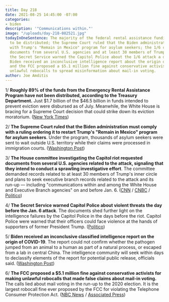 ```yaml
---
title: Day 218
date: 2021-08-25 14:45:00 -07:00
categories:
- biden
description: '"Communications within."'
image: "/uploads/day-218-082521.jpg"
todayInOneSentence: The majority of the federal rental assistance funding has yet
  to be distributed; the Supreme Court ruled that the Biden administration must comply
  with Trump's "Remain in Mexico" program for asylum seekers; the 1/6 committee demanded
  documents from several U.S. agencies and at least 30 members of Trump's inner circle;
  the Secret Service warned the Capitol Police about the 1/6 attack a day in advance;
  Biden received an inconclusive intelligence report about the origin of COVID-19;
  and the FCC proposed a $5.1 million fine against conservative activists who made
  unlawful robocalls to spread misinformation about mail-in voting.
author: Joe Amditis
---
```


1/ **Roughly 89% of the funds from the Emergency Rental Assistance Program have not been distributed, according to the Treasury Department.** Just $1.7 billion of the $46.5 billion in funds intended to prevent eviction were disbursed as of July. Meanwhile, the White House is bracing for a Supreme Court decision that could strike down its eviction moratorium. ([New York Times](https://www.nytimes.com/2021/08/25/us/politics/eviction-rental-assistance.html))

2/ **The Supreme Court ruled that the Biden administration must comply with a ruling ordering it to restart Trump's "Remain in Mexico" program for asylum seekers**. Under the program, thousands of asylum seekers were sent to wait outside U.S. territory while their claims were processed in immigration courts. ([Washington Post](https://www.washingtonpost.com/politics/courts_law/supreme-court-remain-in-mexico/2021/08/24/6bba350a-0507-11ec-a654-900a78538242_story.html))

3/ **The House committee investigating the Capitol riot requested documents from several U.S. agencies related to the attack, signaling that they intend to conduct a sprawling  investigative effort**. The committee demanded records related to at least 30 members of Trump's inner circle and plans to seek executive branch records related to the attack and its run-up — including "communications within and among the White House and Executive Branch agencies" on and before Jan. 6. ([CNN](https://www.cnn.com/2021/08/25/politics/january-6-house-documents-investigation/index.html) / [CNBC](https://www.cnbc.com/2021/08/25/jan-6-committee-demands-huge-trove-of-trump-white-house-records.html) / [Politico](https://www.politico.com/news/2021/08/25/capitol-insurrection-committee-probe-506875))

4/ **The Secret Service warned Capitol Police about violent threats the day before the Jan. 6 attack**. The documents shed further light on the intelligence failures by the Capitol Police in the days before the riot. Capitol Police were warned that their officers could face violence at the hands of supporters of former President Trump. ([Politico](https://www.politico.com/news/2021/08/25/secret-service-warned-capitol-police-violent-threats-january-riot-506806))

5/ **Biden received an inconclusive classified intelligence report on the origin of COVID-19**. The report could not confirm whether the pathogen jumped from an animal to a human as part of a natural process, or escaped from a lab in central China. The intelligence community will seek within days to declassify elements of the report for potential public release, officials said. ([Washington Post](https://www.washingtonpost.com/politics/2021/08/24/covid-origins-biden-intelligence-review/))

6/ **The FCC proposed a $5.1 million fine against conservative activists for making unlawful robocalls that made false claims about mail-in voting.** The calls lied about mail voting in the run-up to the 2020 election. It is the largest robocall fine ever proposed by the FCC for violating the Telephone Consumer Protection Act. ([NBC News](https://www.nbcnews.com/politics/elections/fcc-looks-fine-conservative-activists-5-million-false-mail-voting-n1277569) / [Associated Press](https://apnews.com/article/technology-business-elections-election-2020-260f8df2ed47fa17bf3e88d0a49e64f6))